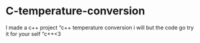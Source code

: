 # C-temperature-conversion
I made a c++ project “c++ temperature conversion i will but the code go try it for your self “c++&lt;3
